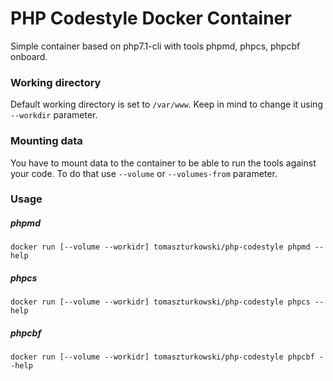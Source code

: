 # PHP Codestyle Docker Container
Simple container based on php7.1-cli with tools phpmd, phpcs, phpcbf onboard.

### Working directory
Default working directory is set to `/var/www`. Keep in mind to change it using `--workdir` parameter.

### Mounting data
You have to mount data to the container to be able to run the tools against your code. To do that use `--volume` or     `--volumes-from` parameter.

### Usage

##### phpmd
`docker run [--volume --workidr] tomaszturkowski/php-codestyle phpmd --help`

##### phpcs
`docker run [--volume --workidr] tomaszturkowski/php-codestyle phpcs --help`

##### phpcbf
`docker run [--volume --workidr] tomaszturkowski/php-codestyle phpcbf --help`
